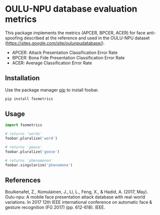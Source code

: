 # OULU-NPU database evaluation metrics

This package implements the metrics (APCER, BPCER, ACER) for face anti-spoofing described at the reference and used in the OULU-NPU dataset (https://sites.google.com/site/oulunpudatabase/).

- APCER: Attack Presentation Classification Error Rate
- BPCER: Bona Fide Presentation Classification Error Rate
- ACER: Average Classification Error Rate

## Installation

Use the package manager [pip](https://pip.pypa.io/en/stable/) to install foobar.

```bash
pip install fasmetrics
```

## Usage

```python
import fasmetrics

# returns 'words'
foobar.pluralize('word')

# returns 'geese'
foobar.pluralize('goose')

# returns 'phenomenon'
foobar.singularize('phenomena')
```

## References
Boulkenafet, Z., Komulainen, J., Li, L., Feng, X., & Hadid, A. (2017, May). Oulu-npu: A mobile face presentation attack database with real-world variations. In 2017 12th IEEE international conference on automatic face & gesture recognition (FG 2017) (pp. 612-618). IEEE.
